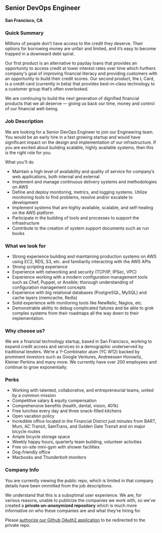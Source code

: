 ## Senior DevOps Engineer
#### San Francisco, CA

### Quick Summary
Millions of people don’t have access to the credit they deserve. Their options for borrowing money are unfair and limited, and it’s easy to become trapped in a downward debt spiral.

Our first product is an alternative to payday loans that provides an opportunity to access credit at lower interest rates over time which furthers company's goal of improving financial literacy and providing customers with an opportunity to build their credit scores. Our second product, the L Card, is a credit card (currently in beta) that provides best-in-class technology to a customer group that’s often overlooked.

We are continuing to build the next generation of dignified financial products that we all deserve — giving us back our time, money and control of our financial well-being.

### Job Description
We are looking for a Senior DevOps Engineer to join our Engineering team. You would be an early hire in a fast growing startup and would have significant impact on the design and implementation of our infrastructure. If you are excited about building scalable, highly available systems, then this is the right role for you.

What you'll do
+	Maintain a high level of availability and quality of service for company’s web applications, both internal and external
+	Implement and manage continuous delivery systems and methodologies on AWS
+	Define and deploy monitoring, metrics, and logging systems. Utilize monitoring tools to find problems, resolve and/or escalate to development
+	Implement systems that are highly available, scalable, and self-healing on the AWS platform
+	Participate in the building of tools and processes to support the infrastructure
+	Contribute to the creation of system support documents such as run books

### What we look for
+	Strong experience building and maintaining production systems on AWS using EC2, RDS, S3, etc. and familiarity interacting with the AWS APIs
+	Strong scripting experience
+	Experience with networking and security (TCP/IP, IPSec, VPC)
+	Experience working with a modern configuration management tools such as Chef, Puppet, or Ansible; thorough understanding of configuration management concepts
+	Experience with big relational databases (PostgreSQL, MySQL) and cache layers (memcache, Redis)
+	Solid experience with monitoring tools like NewRelic, Nagios, etc.
+	Demonstrable ability to debug complicated failures and be able to grok complex systems from their roadmaps all the way down to their implementation.

### Why choose us?
We are a financial technology startup, based in San Francisco, working to expand credit access and services to a demographic underserved by traditional lenders. We’re a Y-Combinator alum (YC W12) backed by prominent investors such as Google Ventures, Andreessen Horowitz, Kleiner Perkins and many more. We currently have over 200 employees and continue to grow exponentially.

### Perks
+	Working with talented, collaborative, and entrepreneurial teams, united by a common mission
+	Competitive salary & equity compensation
+	Comprehensive benefits (health, dental, vision, 401k)
+	Free lunches every day and three snack-filled kitchens
+	Open vacation policy
+	Incredible office located in the Financial District just minutes from BART, Muni, AC Transit, SamTrans, and Golden Gate Transit and on major bicycle routes
+	Ample bicycle storage space
+	Weekly happy hours, quarterly team building, volunteer activities
+	Free on-site mini-gym with shower facilities
+	Dog-friendly office
+	Macbooks and Thunderbolt monitors

### Company Info
You are currently viewing the public repo, which is limited in that company details have been ommitted from the job descriptions.  
    
We understand that this is a suboptimal user experience.  We are, for various reasons, unable to publicize the companies we work with, so we've
created a **private un-anonymized repository** which is much more informative on who these companies are and what they're hiring for.  
    
Please [authorize our Github OAuth2 application](https://letsrockit.co/users/auth/github?job_id=tgvuzfvw-senior-devops-engineer) to be redirected to the private repo.
